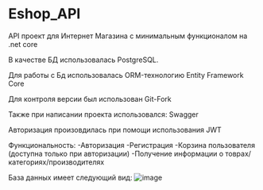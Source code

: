 # Eshop_API

API проект для Интернет Магазина с минимальным функционалом на .net core

В качестве БД использовалась PostgreSQL.

Для работы с Бд использовалась ORM-технологию Entity Framework Core

Для контроля версии был использован Git-Fork

Также при написании проекта использовался: Swagger

Авторизация произовдилась при помощи использования JWT

Функциональность: 
    -Авторизация
    -Регистрация
    -Корзина пользователя (доступна только при авторизации)
    -Получение информации о товрах/категориях/производителях

База данных имеет следующий вид:
![image](https://user-images.githubusercontent.com/43808999/206153217-e6261274-6937-452f-b4db-9f5ab6c73d3b.png)

 

